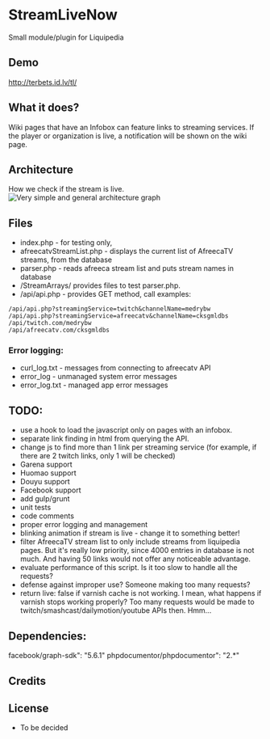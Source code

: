# StreamLiveNow

Small module/plugin for Liquipedia

## Demo
http://terbets.id.lv/tl/

## What it does?
Wiki pages that have an Infobox can feature links to streaming services. 
If the player or organization is live, a notification will be shown on the wiki page.	

## Architecture
How we check if the stream is live.
![Very simple and general architecture graph](https://github.com/XeroCodeIT/StreamLiveNow/blob/master/architecture.png)

## Files
* index.php - for testing only, 
* afreecatvStreamList.php - displays the current list of AfreecaTV streams, from the database
* parser.php - reads afreeca stream list and puts stream names in database
* /StreamArrays/ provides files to test parser.php.
* /api/api.php - provides GET method, call examples:
```
/api/api.php?streamingService=twitch&channelName=medrybw
/api/api.php?streamingService=afreecatv&channelName=cksgmldbs
/api/twitch.com/medrybw
/api/afreecatv.com/cksgmldbs
```

### Error logging:
* curl_log.txt - messages from connecting to afreecatv API
* error_log - unmanaged system error messages
* error_log.txt - managed app error messages

## TODO:
* use a hook to load the javascript only on pages with an infobox.
* separate link finding in html from querying the API.
* change js to find more than 1 link per streaming service (for example, if there are 2 twitch links, only 1 will be checked)
* Garena support
* Huomao support
* Douyu support
* Facebook support
* add gulp/grunt
* unit tests
* code comments
* proper error logging and management
* blinking animation if stream is live - change it to something better!
* filter AfreecaTV stream list to only include streams from liquipedia pages. But it's really low priority, since 4000 entries in database is not much. And having 50 links would not offer any noticeable advantage.
* evaluate performance of this script. Is it too slow to handle all the requests?
* defense against improper use? Someone making too many requests?
* return live: false if varnish cache is not working. I mean, what happens if varnish stops working properly? Too many requests would be made to twitch/smashcast/dailymotion/youtube APIs then. Hmm...

## Dependencies:
facebook/graph-sdk": "5.6.1"
phpdocumentor/phpdocumentor": "2.*"

## Credits

## License
* To be decided